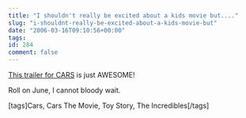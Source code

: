 ```yaml
---
title: "I shouldn't really be excited about a kids movie but...."
slug: "i-shouldnt-really-be-excited-about-a-kids-movie-but"
date: "2006-03-16T09:10:56+00:00"
tags:
id: 284
comment: false
---
```


[This trailer for CARS](http://movies.aol.com/movie_exclusive_cars_trailer) is just AWESOME!

Roll on June, I cannot bloody wait.

[tags]Cars, Cars The Movie, Toy Story, The Incredibles[/tags]
